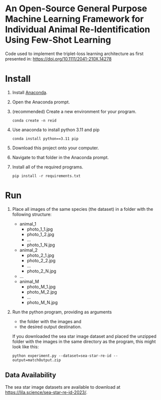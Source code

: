 # An Open-Source General Purpose Machine Learning Framework for Individual Animal Re-Identification Using Few-Shot Learning
Code used to implement the triplet-loss learning architecture as first presented in: https://doi.org/10.1111/2041-210X.14278

# Install
 1. Install [Anaconda](https://www.anaconda.com/download/success).
 2. Open the Anaconda prompt.
 3. (recommended) Create a new environment for your program.

        conda create -n reid
 4. Use anaconda to install python 3.11 and pip

        conda install python==3.11 pip

 6. Download this project onto your computer.
 7. Navigate to that folder in the Anaconda prompt.
 8. Install all of the required programs.

        pip install -r requirements.txt

# Run
 1. Place all images of the same species (the dataset) in a folder with the following structure:
     - animal_1
       - photo_1_1.jpg
       - photo_1_2.jpg
       - ...
       - photo_1_N.jpg
     - animal_2
       - photo_2_1.jpg
       - photo_2_2.jpg
       - ...
       - photo_2_N.jpg
     - ...
     - animal_M
       - photo_M_1.jpg
       - photo_M_2.jpg
       - ...
       - photo_M_N.jpg
 2. Run the python program, providing as arguments
     - the folder with the images and
     - the desired output destination.

    If you downloaded the sea star image dataset and placed the unzipped folder with the images in the same directory as the program, this might look like this:
    ````
    python experiment.py --dataset=sea-star-re-id --output=matchOutput.zip
    ````
    
## Data Availability
The sea star image datasets are available to download at https://lila.science/sea-star-re-id-2023/.
